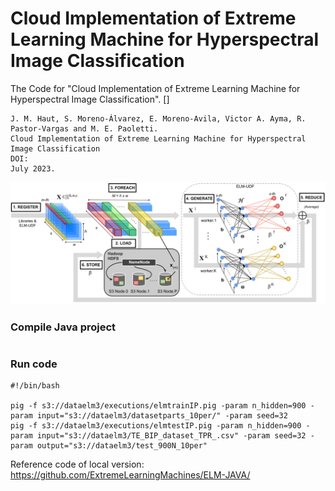 # Cloud Implementation of Extreme Learning Machine for Hyperspectral Image Classification
The Code for "Cloud Implementation of Extreme Learning Machine for Hyperspectral Image Classification". []
```
J. M. Haut, S. Moreno-Álvarez, E. Moreno-Avila, Victor A. Ayma, R. Pastor-Vargas and M. E. Paoletti.
Cloud Implementation of Extreme Learning Machine for Hyperspectral Image Classification
DOI:
July 2023.
```

![CLOUDELM](./images/CLOUDELM.jpg)


### Compile Java project
```

```

### Run code

```
#!/bin/bash

pig -f s3://dataelm3/executions/elmtrainIP.pig -param n_hidden=900 -param input="s3://dataelm3/datasetparts_10per/" -param seed=32
pig -f s3://dataelm3/executions/elmtestIP.pig -param n_hidden=900 -param input="s3://dataelm3/TE_BIP_dataset_TPR_.csv" -param seed=32 -param output="s3://dataelm3/test_900N_10per"

```

Reference code of local version: https://github.com/ExtremeLearningMachines/ELM-JAVA/
